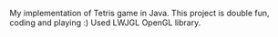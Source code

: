 My implementation of Tetris game in Java.
This project is double fun, coding and playing :)
Used LWJGL OpenGL library.
